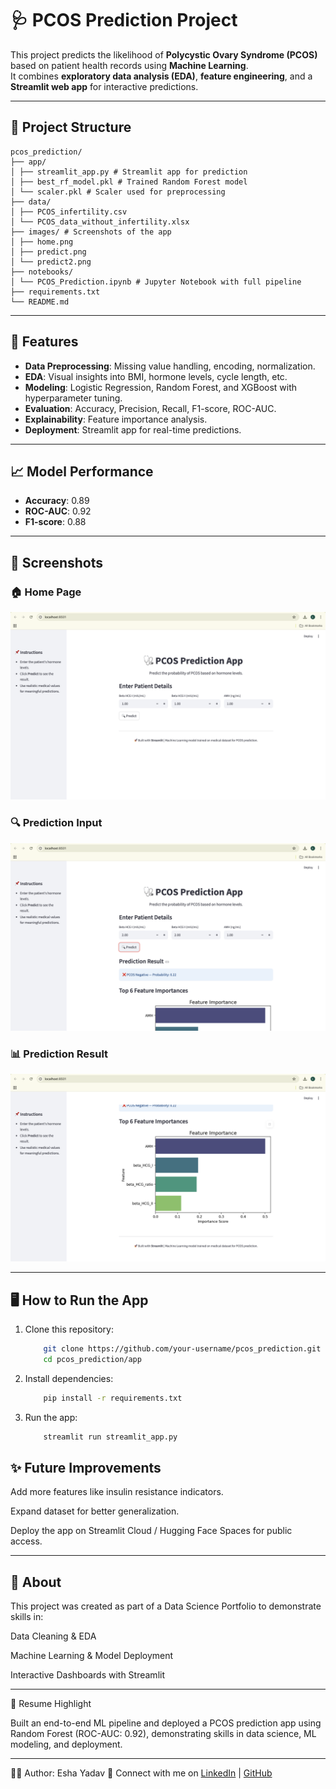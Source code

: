 # 🩺 PCOS Prediction Project

This project predicts the likelihood of **Polycystic Ovary Syndrome (PCOS)** based on patient health records using **Machine Learning**.  
It combines **exploratory data analysis (EDA)**, **feature engineering**, and a **Streamlit web app** for interactive predictions.

---

## 📂 Project Structure
```
pcos_prediction/
├── app/
│ ├── streamlit_app.py # Streamlit app for prediction
│ ├── best_rf_model.pkl # Trained Random Forest model
│ └── scaler.pkl # Scaler used for preprocessing
├── data/
│ ├── PCOS_infertility.csv
│ └── PCOS_data_without_infertility.xlsx
├── images/ # Screenshots of the app
│ ├── home.png
│ ├── predict.png
│ └── predict2.png
├── notebooks/
│ └── PCOS_Prediction.ipynb # Jupyter Notebook with full pipeline
├── requirements.txt
└── README.md
```
---

## 🚀 Features
- **Data Preprocessing**: Missing value handling, encoding, normalization.  
- **EDA**: Visual insights into BMI, hormone levels, cycle length, etc.  
- **Modeling**: Logistic Regression, Random Forest, and XGBoost with hyperparameter tuning.  
- **Evaluation**: Accuracy, Precision, Recall, F1-score, ROC-AUC.  
- **Explainability**: Feature importance analysis.  
- **Deployment**: Streamlit app for real-time predictions.  

---

## 📈 Model Performance
- **Accuracy**: 0.89  
- **ROC-AUC**: 0.92  
- **F1-score**: 0.88  

---

## 📸 Screenshots

### 🏠 Home Page
![Home Page](images/home.png)

### 🔍 Prediction Input
![Prediction Input](images/predict.png)

### 📊 Prediction Result
![Prediction Result](images/predict2.png)

---

## 🖥️ How to Run the App
1. Clone this repository:
    ```bash
        git clone https://github.com/your-username/pcos_prediction.git
        cd pcos_prediction/app


2. Install dependencies:
    ```bash
        pip install -r requirements.txt

3. Run the app:
    ```bash
        streamlit run streamlit_app.py

## ✨ Future Improvements

Add more features like insulin resistance indicators.

Expand dataset for better generalization.

Deploy the app on Streamlit Cloud / Hugging Face Spaces for public access.

---

## 🔹 About

This project was created as part of a Data Science Portfolio to demonstrate skills in:

Data Cleaning & EDA

Machine Learning & Model Deployment

Interactive Dashboards with Streamlit

---

📝 Resume Highlight

Built an end-to-end ML pipeline and deployed a PCOS prediction app using
Random Forest (ROC-AUC: 0.92), demonstrating skills in data science, ML modeling, and deployment.

---

👩‍💻 Author: Esha Yadav
🔗 Connect with me on [LinkedIn](https://www.linkedin.com/in/esha-yadav-3aa126253/) | [GitHub](https://github.com/EshaYadav11)